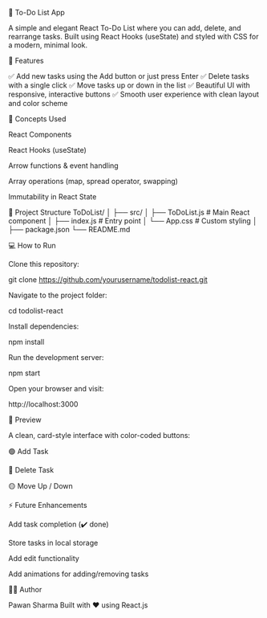 📝 To-Do List App

A simple and elegant React To-Do List where you can add, delete, and rearrange tasks.
Built using React Hooks (useState) and styled with CSS for a modern, minimal look.

🚀 Features

✅ Add new tasks using the Add button or just press Enter
✅ Delete tasks with a single click
✅ Move tasks up or down in the list
✅ Beautiful UI with responsive, interactive buttons
✅ Smooth user experience with clean layout and color scheme

🧠 Concepts Used

React Components

React Hooks (useState)

Arrow functions & event handling

Array operations (map, spread operator, swapping)

Immutability in React State

📂 Project Structure
ToDoList/
│
├── src/
│   ├── ToDoList.js      # Main React component
│   ├── index.js         # Entry point
│   └── App.css          # Custom styling
│
├── package.json
└── README.md

💻 How to Run

Clone this repository:

git clone https://github.com/yourusername/todolist-react.git


Navigate to the project folder:

cd todolist-react


Install dependencies:

npm install


Run the development server:

npm start


Open your browser and visit:

http://localhost:3000

🎨 Preview

A clean, card-style interface with color-coded buttons:

🟢 Add Task

🔴 Delete Task

🟡 Move Up / Down

⚡ Future Enhancements

Add task completion (✔️ done)

Store tasks in local storage

Add edit functionality

Add animations for adding/removing tasks

👨‍💻 Author

Pawan Sharma
Built with ❤️ using React.js